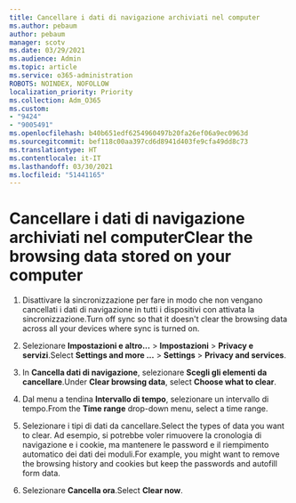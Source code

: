 ```yaml
---
title: Cancellare i dati di navigazione archiviati nel computer
ms.author: pebaum
author: pebaum
manager: scotv
ms.date: 03/29/2021
ms.audience: Admin
ms.topic: article
ms.service: o365-administration
ROBOTS: NOINDEX, NOFOLLOW
localization_priority: Priority
ms.collection: Adm_O365
ms.custom:
- "9424"
- "9005491"
ms.openlocfilehash: b40b651edf6254960497b20fa26ef06a9ec0963d
ms.sourcegitcommit: bef118c00aa397cd6d8941d403fe9cfa49dd8c73
ms.translationtype: HT
ms.contentlocale: it-IT
ms.lasthandoff: 03/30/2021
ms.locfileid: "51441165"
---
```

# <a name="clear-the-browsing-data-stored-on-your-computer"></a><span data-ttu-id="4856c-102">Cancellare i dati di navigazione archiviati nel computer</span><span class="sxs-lookup"><span data-stu-id="4856c-102">Clear the browsing data stored on your computer</span></span>

1. <span data-ttu-id="4856c-103">Disattivare la sincronizzazione per fare in modo che non vengano cancellati i dati di navigazione in tutti i dispositivi con attivata la sincronizzazione.</span><span class="sxs-lookup"><span data-stu-id="4856c-103">Turn off sync so that it doesn't clear the browsing data across all your devices where sync is turned on.</span></span>

1. <span data-ttu-id="4856c-104">Selezionare **Impostazioni e altro...** > **Impostazioni** > **Privacy e servizi**.</span><span class="sxs-lookup"><span data-stu-id="4856c-104">Select **Settings and more ...** > **Settings** > **Privacy and services**.</span></span>

1. <span data-ttu-id="4856c-105">In **Cancella dati di navigazione**, selezionare **Scegli gli elementi da cancellare**.</span><span class="sxs-lookup"><span data-stu-id="4856c-105">Under **Clear browsing data**, select **Choose what to clear**.</span></span>

1. <span data-ttu-id="4856c-106">Dal menu a tendina **Intervallo di tempo**, selezionare un intervallo di tempo.</span><span class="sxs-lookup"><span data-stu-id="4856c-106">From the **Time range** drop-down menu, select a time range.</span></span>

1. <span data-ttu-id="4856c-107">Selezionare i tipi di dati da cancellare.</span><span class="sxs-lookup"><span data-stu-id="4856c-107">Select the types of data you want to clear.</span></span> <span data-ttu-id="4856c-108">Ad esempio, si potrebbe voler rimuovere la cronologia di navigazione e i cookie, ma mantenere le password e il riempimento automatico dei dati dei moduli.</span><span class="sxs-lookup"><span data-stu-id="4856c-108">For example, you might want to remove the browsing history and cookies but keep the passwords and autofill form data.</span></span>

1. <span data-ttu-id="4856c-109">Selezionare **Cancella ora**.</span><span class="sxs-lookup"><span data-stu-id="4856c-109">Select **Clear now**.</span></span>
